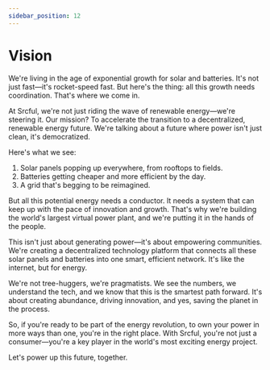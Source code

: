 ```yaml
---
sidebar_position: 12
---
```


# Vision

We're living in the age of exponential growth for solar and batteries. It's not just fast—it's rocket-speed fast. But here's the thing: all this growth needs coordination. That's where we come in.

At Srcful, we're not just riding the wave of renewable energy—we're steering it. Our mission? To accelerate the transition to a decentralized, renewable energy future. We're talking about a future where power isn't just clean, it's democratized.

Here's what we see:
1. Solar panels popping up everywhere, from rooftops to fields.
2. Batteries getting cheaper and more efficient by the day.
3. A grid that's begging to be reimagined.

But all this potential energy needs a conductor. It needs a system that can keep up with the pace of innovation and growth. That's why we're building the world's largest virtual power plant, and we're putting it in the hands of the people.

This isn't just about generating power—it's about empowering communities. We're creating a decentralized technology platform that connects all these solar panels and batteries into one smart, efficient network. It's like the internet, but for energy.

We're not tree-huggers, we're pragmatists. We see the numbers, we understand the tech, and we know that this is the smartest path forward. It's about creating abundance, driving innovation, and yes, saving the planet in the process.

So, if you're ready to be part of the energy revolution, to own your power in more ways than one, you're in the right place. With Srcful, you're not just a consumer—you're a key player in the world's most exciting energy project.

Let's power up this future, together.
